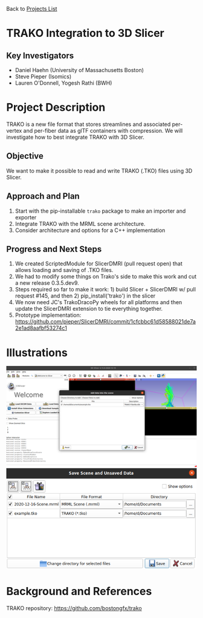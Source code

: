 Back to [Projects List](../../README.md#ProjectsList)

# TRAKO Integration to 3D Slicer

## Key Investigators

- Daniel Haehn (University of Massachusetts Boston)
- Steve Pieper (Isomics)
- Lauren O'Donnell, Yogesh Rathi (BWH)

# Project Description

TRAKO is a new file format that stores streamlines and associated per-vertex and per-fiber data as glTF containers with compression. We will investigate how to best integrate TRAKO with 3D Slicer.

## Objective

<!-- Describe here WHAT you would like to achieve (what you will have as end result). -->

We want to make it possible to read and write TRAKO (.TKO) files using 3D Slicer.


## Approach and Plan

<!-- Describe here HOW you would like to achieve the objectives stated above. -->

1. Start with the pip-installable `trako` package to make an importer and exporter
1. Integrate TRAKO with the MRML scene architecture.
1. Consider architecture and options for a C++ implementation

## Progress and Next Steps

<!-- Update this section as you make progress, describing of what you have ACTUALLY DONE. If there are specific steps that you could not complete then you can describe them here, too. -->

1. We created ScriptedModule for SlicerDMRI (pull request open) that allows loading and saving of .TKO files.
1. We had to modify some things on Trako's side to make this work and cut a new release 0.3.5.dev9.
1. Steps required so far to make it work: 1) build Slicer + SlicerDMRI w/ pull request #145, and then 2) pip_install('trako') in the slicer
1. We now need JC's TrakoDracoPy wheels for all platforms and then update the SlicerDMRI extension to tie everything together.
1. Prototype implementation: https://github.com/pieper/SlicerDMRI/commit/1cfcbbc61d58588021de7a2e1ad8aafbf53274c1

# Illustrations

![Loading .TKO files in 3D Slicer](slicer1.png)
![Saving .TKO files in 3D Slicer](slicer2.png)

# Background and References

<!-- If you developed any software, include link to the source code repository. If possible, also add links to sample data, and to any relevant publications. -->

TRAKO repository: https://github.com/bostongfx/trako
